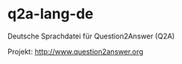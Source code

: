 # q2a-lang-de
Deutsche Sprachdatei für Question2Answer (Q2A)

Projekt: http://www.question2answer.org
